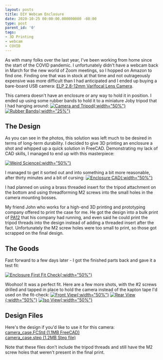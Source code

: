 ```yaml
---
layout: posts
title: DIY Webcam Enclosure
date: 2020-10-25 00:00:00.000000000 -08:00
type: post
parent_id: '0'
tags:
- 3D Printing
- webcam
- COVID
---
```

As with many folks over the last year, I've been working from home since the start of the COVID pandemic. I unfortunately didn't have a webcam back in March for the new world of Zoom meetings, so I hopped on Amazon to find one. Finding one that was in stock at that time and not outrageously expensive was more difficult than I had anticipated and I ended up buying a bare-board USB camera: [ELP 2.8-12mm Varifocal Lens Camera](https://www.amazon.com/gp/product/B00SPBWM0M/).

This camera doesn't have an enclosure or any way to hold it in position. I ended up using some rubber bands to hold it to a miniature Joby tripod that I had hanging around:
[![Camera and Tripod](/assets/images/2020/webcam_with_tripod.jpg){:width="50%"}](/assets/images/2020/webcam_with_tripod.jpg) [![Rubber Bands](/assets/images/2020/rubber_bands.jpg){:width="25%"}](/assets/images/2020/rubber_bands.jpg)
<!--more-->

## The Design

As you can see in the photos, this solution was left much to be desired in terms of long-term durability. I decided to give 3D printing an enclosure a shot and whipped up a quick solution in FreeCAD. Demonstrating my lack of CAD skills, I managed to end up with this masterpiece:

[![Weird Science](/assets/images/2020/how_does_cad_work.jpg){:width="50%"}](/assets/images/2020/how_does_cad_work.jpg)

I managed to get it sorted out and into something a bit more reasonable, after thirty minutes and a bit of cursing:
[![Enclosure CAD](/assets/images/2020/case_iso.png){:width="50%"}](/assets/images/2020/case_iso.png)

I had planned on using a brass threaded insert for the tripod attachment on the bottom and using threadforming M2 screws into the small holes in the camera mounting bosses.

My friend John who works for a high-end 3D printing and prototyping company offered to print the case for me. He got the design into a bulk print of [PA12](https://www.fastradius.com/resources/polyamide-12/) that his company had running, and even said he could print the tripod threads into the design instead of adding a threaded insert after the fact. Unfortunately the M2 screw holes were too small to print, so those got scrapped on the final design.

## The Goods

Fast forward to a few days later - I got the finished parts back and gave it a test fit:

[![Enclosure First Fit Check](/assets/images/2020/enclosure_glamor_shot.jpg){:width="50%"}](/assets/images/2020/enclosure_glamor_shot.jpg)

Woohoo! It was a perfect fit. Here are a few more shots, with the #2 screws drilled and tapped in place to hold the camera instead of the kapton tape I'd used on the fit-check:
[![Front View](/assets/images/2020/front_view.jpg){:width="50%"}](/assets/images/2020/front_view.jpg)
[![Rear View](/assets/images/2020/rear_view.jpg){:width="50%"}](/assets/images/2020/rear_view.jpg)
[![Iso View](/assets/images/2020/side_angle_view.jpg){:width="50%"}](/assets/images/2020/side_angle_view.jpg)

## Design Files

Here's the design if you'd like to use it for this camera:<br/>
[camera_case.FCStd (1.1MB FreeCAD)](/assets/files/camera_case.FCStd)<br/>
[camera_case.step (1.2MB Step file)](/assets/files/camera_case.step)

Note that these files don't include the tripod threads and still have the M2 screw holes that weren't present in the final print.